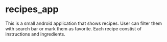 # recipes_app
This is a small android application that shows recipes. User can filter them with search bar or mark them as favorite. Each recipe constist of instructions and ingredients.
